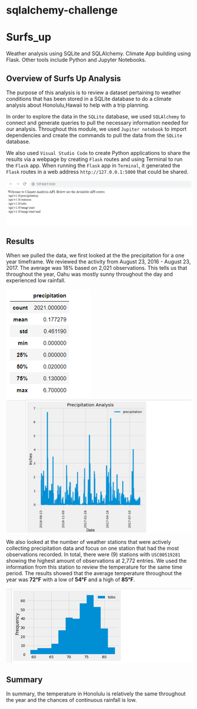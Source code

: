 # sqlalchemy-challenge

# Surfs_up
Weather analysis using SQLite and SQLAlchemy. Climate App building using Flask. Other tools include Python and Jupyter Notebooks.

## Overview of Surfs Up Analysis

The purpose of this analysis is to review a dataset pertaining to weather conditions that has been stored in a SQLite database to do a climate analysis about Honolulu,Hawaii to help with a trip planning. 

In order to explore the data in the `SQLite` database, we used `SQLAlchemy` to connect and generate queries to pull the necessary information needed for our analysis. Throughout this module, we used `Jupiter notebook` to import dependencies and create the commands to pull the data from the `SQLite` database.

We also used `Visual Studio Code` to create Python applications to share the results via a webpage by creating `Flask` routes and using Terminal to run the `Flask` app. When running the `Flask` app in `Terminal`, it generated the `Flask` routes in a web address `http://127.0.0.1:5000` that could be shared.

![web](https://github.com/lintubaby5/sqlalchemy-challenge/blob/main/SurfsUp/Images/webpage.png)

## Results

When we pulled the data, we first looked at the the precipitation for a one year timeframe. We reviewed the activity from August 23, 2016 - August 23, 2017. The average was 18% based on 2,021 observations. This tells us that throughout the year, Oahu was mostly sunny throughout the day and experienced low rainfall. 

![precipstats](https://github.com/lintubaby5/sqlalchemy-challenge/blob/main/SurfsUp/Images/precipitation_stats.png) 
![precipgraph](https://github.com/lintubaby5/sqlalchemy-challenge/blob/main/SurfsUp/Images/precipitation_analysis.png)

We also looked at the number of weather stations that were actively collecting precipitation data and focus on one station that had the most observations recorded. In total, there were (9) stations with `USC00519281` showing the highest amount of observations at 2,772 entries. We used the information from this station to review the temperature for the same time period. The results showed that the average temperature throughout the year was **72°F** with a low of **54°F** and a high of **85°F**. 

![tempgraph](https://github.com/lintubaby5/sqlalchemy-challenge/blob/main/SurfsUp/Images/temp_graph.png)

## Summary

In summary, the temperature in Honolulu is relatively the same throughout the year and the chances of continuous rainfall is low. 

